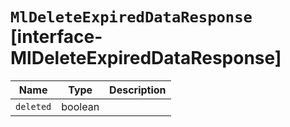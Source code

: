 # `MlDeleteExpiredDataResponse` [interface-MlDeleteExpiredDataResponse]

| Name | Type | Description |
| - | - | - |
| `deleted` | boolean | &nbsp; |

